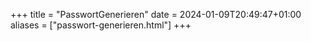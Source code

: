 +++
title = "PasswortGenerieren"
date = 2024-01-09T20:49:47+01:00
aliases = ["passwort-generieren.html"]
+++
